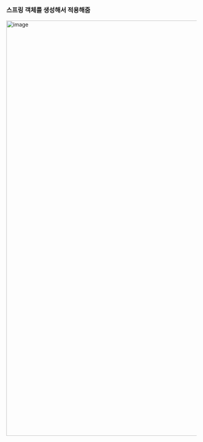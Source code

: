 ##

### 스프링 객체를 생성해서 적용해줌
<img width="1102" alt="image" src="https://github.com/euisoo413/Spring/assets/63759241/74090ca5-8858-4a98-94d2-34f503e33726">
